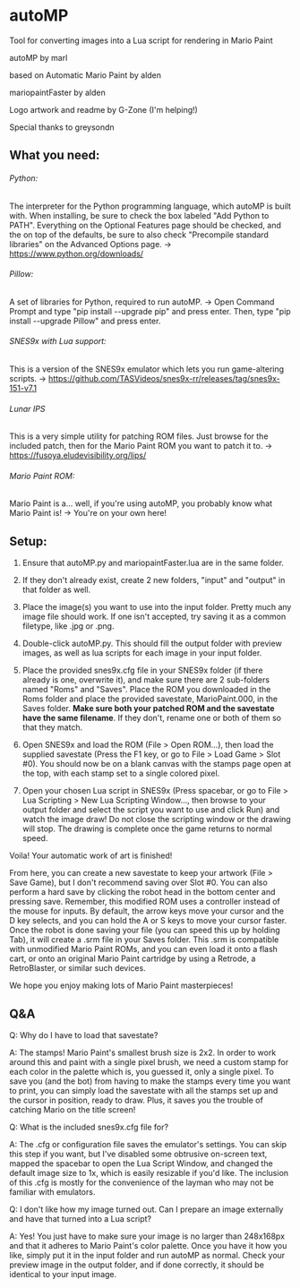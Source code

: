 # autoMP
Tool for converting images into a Lua script for rendering in Mario Paint

autoMP by marl

based on Automatic Mario Paint by alden

mariopaintFaster by alden

Logo artwork and readme by G-Zone (I'm helping!)

Special thanks to greysondn


## What you need:

###### Python:
The interpreter for the Python programming language, which autoMP is built with.  When installing, be sure to check the box labeled "Add Python to PATH". Everything on the Optional Features page should be checked, and the on top of the defaults, be sure to also check "Precompile standard libraries" on the Advanced Options page.
-> https://www.python.org/downloads/

###### Pillow:
A set of libraries for Python, required to run autoMP.
-> Open Command Prompt and type "pip install --upgrade pip" and press enter. Then, type "pip install --upgrade Pillow" and press enter.

###### SNES9x with Lua support:
This is a version of the SNES9x emulator which lets you run game-altering scripts.
-> https://github.com/TASVideos/snes9x-rr/releases/tag/snes9x-151-v7.1

###### Lunar IPS
This is a very simple utility for patching ROM files. Just browse for the included patch, then for the Mario Paint ROM you want to patch it to.
-> https://fusoya.eludevisibility.org/lips/

###### Mario Paint ROM:
Mario Paint is a... well, if you're using autoMP, you probably know what Mario Paint is!
-> You're on your own here!


## Setup:

1. Ensure that autoMP.py and mariopaintFaster.lua are in the same folder.

2. If they don't already exist, create 2 new folders, "input" and "output" in that folder as well.

3. Place the image(s) you want to use into the input folder. Pretty much any image file should work. If one isn't accepted, try saving it as a common filetype, like .jpg or .png.

4. Double-click autoMP.py. This should fill the output folder with preview images, as well as lua scripts for each image in your input folder.

5. Place the provided snes9x.cfg file in your SNES9x folder (if there already is one, overwrite it), and make sure there are 2 sub-folders named "Roms" and "Saves". Place the ROM you downloaded in the Roms folder and place the provided savestate, MarioPaint.000, in the Saves folder. **Make sure both your patched ROM and the savestate have the same filename**. If they don't, rename one or both of them so that they match.

6. Open SNES9x and load the ROM (File > Open ROM...), then load the supplied savestate (Press the F1 key, or go to File > Load Game > Slot #0). You should now be on a blank canvas with the stamps page open at the top, with each stamp set to a single colored pixel.

7. Open your chosen Lua script in SNES9x (Press spacebar, or go to File > Lua Scripting > New Lua Scripting Window..., then browse to your output folder and select the script you want to use and click Run) and watch the image draw! Do not close the scripting window or the drawing will stop. The drawing is complete once the game returns to normal speed. 


Voila! Your automatic work of art is finished!


From here, you can create a new savestate to keep your artwork (File > Save Game), but I don't recommend saving over Slot #0. You can also perform a hard save by clicking the robot head in the bottom center and pressing save. Remember, this modified ROM uses a controller instead of the mouse for inputs. By default, the arrow keys move your cursor and the D key selects, and you can hold the A or S keys to move your cursor faster. Once the robot is done saving your file (you can speed this up by holding Tab), it will create a .srm file in your Saves folder. This .srm is compatible with unmodified Mario Paint ROMs, and you can even load it onto a flash cart, or onto an original Mario Paint cartridge by using a Retrode, a RetroBlaster, or similar such devices. 

We hope you enjoy making lots of Mario Paint masterpieces!


## Q&A

Q: Why do I have to load that savestate?

A: The stamps! Mario Paint's smallest brush size is 2x2. In order to work around this and paint with a single pixel brush, we need a custom stamp for each color in the palette which is, you guessed it, only a single pixel. To save you (and the bot) from having to make the stamps every time you want to print, you can simply load the savestate with all the stamps set up and the cursor in position, ready to draw. Plus, it saves you the trouble of catching Mario on the title screen!

Q: What is the included snes9x.cfg file for?

A: The .cfg or configuration file saves the emulator's settings. You can skip this step if you want, but I've disabled some obtrusive on-screen text, mapped the spacebar to open the Lua Script Window, and changed the default image size to 1x, which is easily resizable if you'd like. The inclusion of this .cfg is mostly for the convenience of the layman who may not be familiar with emulators. 

Q: I don't like how my image turned out. Can I prepare an image externally and have that turned into a Lua script?

A: Yes! You just have to make sure your image is no larger than 248x168px and that it adheres to Mario Paint's color palette. Once you have it how you like, simply put it in the input folder and run autoMP as normal. Check your preview image in the output folder, and if done correctly, it should be identical to your input image.
